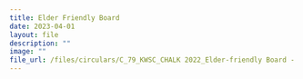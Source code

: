 ```yaml
---
title: Elder Friendly Board
date: 2023-04-01
layout: file
description: ""
image: ""
file_url: /files/circulars/C_79_KWSC_CHALK 2022_Elder-friendly Board - Copy.pdf
---
```

